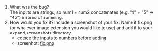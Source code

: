 1. What was the bug?
   </br>
   The inputs are strings, so num1 + num2 concatenates (e.g. "4" + "5" → "45") instead of summing.
2. How would you fix it? Include a screenshot of your fix. Name it fix.png (or whatever image extension you would like to use) and add it to your expand/screenshots directory.
   </br>
   - coerce the inputs to numbers before adding
   - screenhot: [fix.png](/expand/screenshots/fix.png)